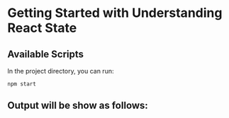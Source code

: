 # Getting Started with Understanding React State

## Available Scripts

In the project directory, you can run:

`npm start`

## Output will be show as follows:


